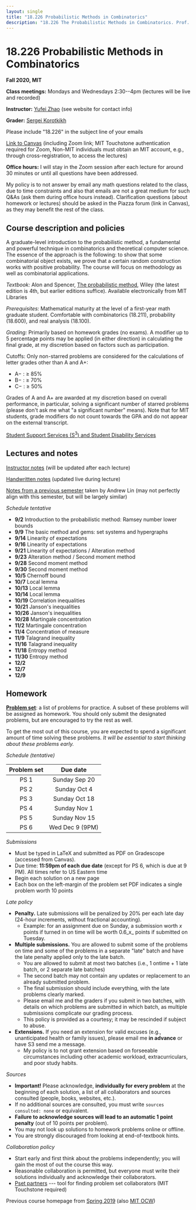 ```yaml
---
layout: single
title: "18.226 Probabilistic Methods in Combinatorics"
description: "18.226 The Probabilistic Methods in Combinatorics. Prof. Yufei Zhao"
---
```


# 18.226 Probabilistic Methods in Combinatorics	

**Fall 2020, MIT**

**Class meetings:** Mondays and Wednesdays 2:30--4pm (lectures will be live and recorded)

**Instructor:** [Yufei Zhao](http://yufeizhao.com) (see website for contact info)

**Grader:** [Sergei Korotkikh](korotkih@mit.edu)

Please include "18.226" in the subject line of your emails

[Link to Canvas](https://canvas.mit.edu/courses/3711) (including Zoom link; MIT Touchstone authentication required for Zoom, Non-MIT individuals must obtain an MIT account, e.g., through cross-registration, to access the lectures)

**Office hours:**
I will stay in the Zoom session after each lecture for around 30 minutes or until all questions have been addressed.

My policy is to not answer by email any math questions related to the class, due to time constraints and also that emails are not a great medium for such Q&As (ask them during office hours instead). Clarification questions (about homework or lectures) should be asked in the Piazza forum (link in Canvas), as they may benefit the rest of the class.

## Course description and policies

A graduate-level introduction to the probabilistic method, a fundamental and powerful technique in combinatorics and theoretical computer science. The essence of the approach is the following: to show that some combinatorial object exists, we prove that a certain random construction works with positive probability. The course will focus on methodology as well as combinatorial applications.

_Textbook:_ Alon and Spencer, [The probabilistic method](https://www.amazon.com/Probabilistic-Method-Discrete-Mathematics-Optimization/dp/1119061954/ref=dp_ob_title_bk), Wiley (the latest edition is 4th, but earlier editions suffice). Available electronically from MIT Libraries

_Prerequisites:_ Mathematical maturity at the level of a first-year math graduate student.
Comfortable with combinatorics (18.211), probability (18.600), and real analysis (18.100).

_Grading:_ Primarily based on homework grades (no exams). 
A modifier up to 5 percentage points may be applied (in either direction) in calculating the final grade, at my discretion based on factors such as participation.

Cutoffs: Only non-starred problems are considered for the calculations of letter grades other than A and A+: 

* A− : ≥ 85%
* B− : ≥ 70%
* C− : ≥ 50%  
  
Grades of A and A+ are awarded at my discretion based on overall performance, in particular, solving a significant number of starred problems (please don't ask me what "a significant number" means). 
Note that for MIT students, grade modifiers do not count towards the GPA and do not appear on the external transcript.

[Student Support Services (S<sup>3</sup>) and Student Disability Services](s3)

## Lectures and notes

[Instructor notes](probmethod_notes.pdf) (will be updated after each lecture)

[Handwritten notes](https://www.dropbox.com/sh/iq3mdyavclun6ls/AACuFcJA9hAz9cWHfYABktFca?dl=0) (updated live during lecture)

[Notes from a previous semester](/pm/sp19/pmnotes.pdf) taken by Andrew Lin (may not perfectly align with this semester, but will be largely similar)

_Schedule tentative_

- **9/2** Introduction to the probabilistic method: Ramsey number lower bounds
- **9/9** The basic method and gems: set systems and hypergraphs
- **9/14** Linearity of expectations
- **9/16** Linearity of expectations
- **9/21** Linearity of expectations / Alteration method
- **9/23** Alteration method / Second moment method
- **9/28** Second moment method
- **9/30** Second moment method
- **10/5** Chernoff bound
- **10/7** Local lemma
- **10/13** Local lemma
- **10/14** Local lemma
- **10/19** Correlation inequalities
- **10/21** Janson's inequalities
- **10/26** Janson's inequalities
- **10/28** Martingale concentration
- **11/2** Martingale concentration
- **11/4** Concentration of measure
- **11/9** Talagrand inequality
- **11/16** Talagrand inequality
- **11/18** Entropy method
- **11/30** Entropy method
- **12/2** 
- **12/7** 
- **12/9** 



## Homework

**[Problem set](ps.pdf)**: a list of problems for practice. A subset of these problems will be assigned as homework. You should only submit the designated problems, but are encouraged to try the rest as well.

To get the most out of this course, you are expected to spend a significant amount of time solving these problems. 
_It will be essential to start thinking about these problems early._

_Schedule (tentative)_ 

| Problem set | Due date  |
|:---------------:|:-----------:|
| PS 1 | Sunday Sep 20 |
| PS 2 | Sunday Oct 4 |
| PS 3 | Sunday Oct 18 |
| PS 4 | Sunday Nov 1 |
| PS 5 | Sunday Nov 15 |
| PS 6 | Wed Dec 9 (9PM) |

_Submissions_ 
* Must be typed in LaTeX and submitted as PDF on Gradescope (accessed from Canvas).
* Due time: **11:59pm of each due date** (except for PS 6, which is due at 9 PM). All times refer to US Eastern time
* Begin each solution on a new page
* Each box on the left-margin of the problem set PDF indicates a single problem worth 10 points

_Late policy_ 
* **Penalty.** Late submissions will be penalized by 20% per each late day (24-hour increments, without fractional accounting).
  * Example: for an assignment due on Sunday, a submission worth _x_ points if turned in on time will be worth 0.6_x_ points if submitted on Tuesday.
* **Multiple submissions.** You are allowed to submit some of the problems on time and some of the problems in a separate "late" batch and have the late penalty applied only to the late batch.
   * You are allowed to submit at most two batches (i.e., 1 ontime + 1 late batch, or 2 separate late batches)
   * The second batch may not contain any updates or replacement to an already submitted problem.
   * The final submission should include everything, with the late problems clearly marked.
   * Please email me and the graders if you submit in two batches, with details on which problems are submitted in which batch, as multiple submissions complicate our grading process.
   * This policy is provided as a courtesy; it may be rescinded if subject to abuse.
* **Extensions.** If you need an extension for valid excuses (e.g., unanticipated health or family issues), please email me **in advance** or have S3 send me a message.
  * My policy is to not grant extension based on forseeable circumstances including other academic workload, extracurriculars, and poor study habits.

_Sources_ 

* **Important!** Please acknowledge, **individually for every problem** at the beginning of each solution, a list of all collaborators and sources consulted (people, books, websites, etc.).
* If no additional sources are consulted, you must write `sources consulted: none` or equivalent.
* **Failure to acknowledge sources will lead to an automatic 1 point penalty** (out of 10 points per problem). 
* You may not look up solutions to homework problems online or offline. 
* You are strongly discouraged from looking at end-of-textbook hints.

_Collaboration policy_ 
* Start early and first think about the problems independently; you will gain the most of out the course this way.
* Reasonable collaboration is permitted, but everyone must write their solutions individually and acknowledge their collaborators.
* [Pset partners](https://psetpartners.mit.edu/) --- tool for finding problem set collaborators (MIT Touchstone required)


Previous course homepage from [Spring 2019](sp19/) 
(also [MIT OCW](https://ocw.mit.edu/courses/mathematics/18-218-probabilistic-method-in-combinatorics-spring-2019/))